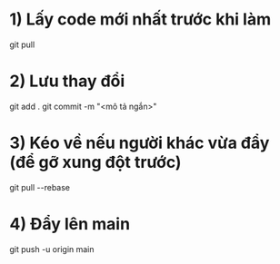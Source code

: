
# 1) Lấy code mới nhất trước khi làm
git pull

# 2) Lưu thay đổi
git add .
git commit -m "<mô tả ngắn>"

# 3) Kéo về nếu người khác vừa đẩy (để gỡ xung đột trước)
git pull --rebase

# 4) Đẩy lên main
git push -u origin main
